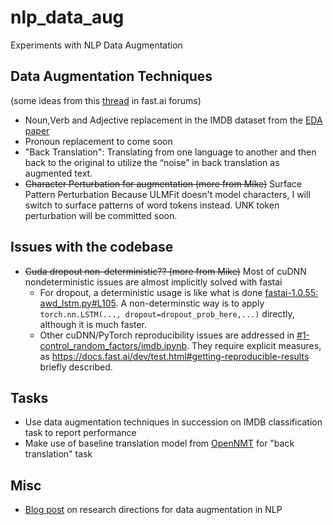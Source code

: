 # nlp_data_aug
Experiments with NLP Data Augmentation

## Data Augmentation Techniques
(some ideas from this [thread](https://forums.fast.ai/t/nlp-data-augmentation-experiments/39902) in fast.ai forums)
- Noun,Verb and Adjective replacement in the IMDB dataset from the [EDA paper](https://arxiv.org/abs/1901.11196)
- Pronoun replacement to come soon
- "Back Translation": Translating from one language to another and then back to the original to utilize the “noise” in back translation as augmented text.
- ~~Character Perturbation for augmentation (more from Mike)~~ Surface Pattern Perturbation
  Because ULMFit doesn't model characters, I will switch to surface patterns of word tokens instead. UNK token perturbation will be committed soon.

## Issues with the codebase
- ~~Cuda dropout non-deterministic?? (more from Mike)~~ Most of cuDNN nondeterministic issues are almost implicitly solved with fastai
  * For dropout, a deterministic usage is like what is done [fastai-1.0.55: awd_lstm.py#L105](https://github.com/fastai/fastai/blob/release-1.0.55/fastai/text/models/awd_lstm.py#L105). A non-determinstic way is to apply `torch.nn.LSTM(..., dropout=dropout_prob_here,...)` directly, although it is much faster.
  * Other cuDNN/PyTorch reproducibility issues are addressed in [#1-control_random_factors/imdb.ipynb](anz9990/nlp_data_aug/blob/%231-control_random_factors/imdb.ipynb). They require explicit measures, as https://docs.fast.ai/dev/test.html#getting-reproducible-results briefly described.

## Tasks
- Use data augmentation techniques in succession on IMDB classification task to report performance
- Make use of baseline translation model from [OpenNMT](http://opennmt.net/Models-py/) for "back translation" task

## Misc
- [Blog post](http://blog.aylien.com/research-directions-at-aylien-in-nlp-and-transfer-learning/#taskindependentdataaugmentationfornlp) on research directions for data augmentation in NLP
